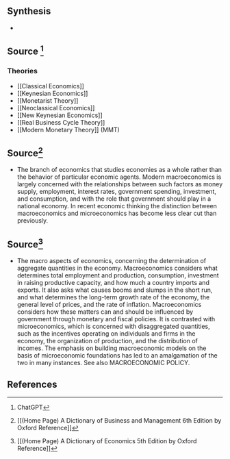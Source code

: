 ## Synthesis
- 
## Source [^1]
### Theories
- [[Classical Economics]]
- [[Keynesian Economics]]
- [[Monetarist Theory]]
- [[Neoclassical Economics]]
- [[New Keynesian Economics]]
- [[Real Business Cycle Theory]]
- [[Modern Monetary Theory]] (MMT)
## Source[^2]
- The branch of economics that studies economies as a whole rather than the behavior of particular economic agents. Modern macroeconomics is largely concerned with the relationships between such factors as money supply, employment, interest rates, government spending, investment, and consumption, and with the role that government should play in a national economy. In recent economic thinking the distinction between macroeconomics and microeconomics has become less clear cut than previously.
## Source[^3]
- The macro aspects of economics, concerning the determination of aggregate quantities in the economy. Macroeconomics considers what determines total employment and production, consumption, investment in raising productive capacity, and how much a country imports and exports. It also asks what causes booms and slumps in the short run, and what determines the long-term growth rate of the economy, the general level of prices, and the rate of inflation. Macroeconomics considers how these matters can and should be influenced by government through monetary and fiscal policies. It is contrasted with microeconomics, which is concerned with disaggregated quantities, such as the incentives operating on individuals and firms in the economy, the organization of production, and the distribution of incomes. The emphasis on building macroeconomic models on the basis of microeconomic foundations has led to an amalgamation of the two in many instances. See also MACROECONOMIC POLICY.
## References

[^1]: ChatGPT
[^2]: [[(Home Page) A Dictionary of Business and Management 6th Edition by Oxford Reference]]
[^3]: [[(Home Page) A Dictionary of Economics 5th Edition by Oxford Reference]]